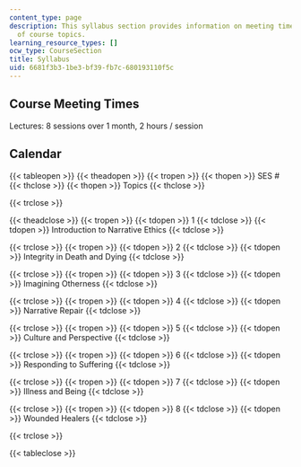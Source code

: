 ```yaml
---
content_type: page
description: This syllabus section provides information on meeting times and the schedule
  of course topics.
learning_resource_types: []
ocw_type: CourseSection
title: Syllabus
uid: 6681f3b3-1be3-bf39-fb7c-680193110f5c
---
```


Course Meeting Times
--------------------

Lectures: 8 sessions over 1 month, 2 hours / session

Calendar
--------

{{< tableopen >}}
{{< theadopen >}}
{{< tropen >}}
{{< thopen >}}
SES #
{{< thclose >}}
{{< thopen >}}
Topics
{{< thclose >}}

{{< trclose >}}

{{< theadclose >}}
{{< tropen >}}
{{< tdopen >}}
1
{{< tdclose >}}
{{< tdopen >}}
Introduction to Narrative Ethics
{{< tdclose >}}

{{< trclose >}}
{{< tropen >}}
{{< tdopen >}}
2
{{< tdclose >}}
{{< tdopen >}}
Integrity in Death and Dying
{{< tdclose >}}

{{< trclose >}}
{{< tropen >}}
{{< tdopen >}}
3
{{< tdclose >}}
{{< tdopen >}}
Imagining Otherness
{{< tdclose >}}

{{< trclose >}}
{{< tropen >}}
{{< tdopen >}}
4
{{< tdclose >}}
{{< tdopen >}}
Narrative Repair
{{< tdclose >}}

{{< trclose >}}
{{< tropen >}}
{{< tdopen >}}
5
{{< tdclose >}}
{{< tdopen >}}
Culture and Perspective
{{< tdclose >}}

{{< trclose >}}
{{< tropen >}}
{{< tdopen >}}
6
{{< tdclose >}}
{{< tdopen >}}
Responding to Suffering
{{< tdclose >}}

{{< trclose >}}
{{< tropen >}}
{{< tdopen >}}
7
{{< tdclose >}}
{{< tdopen >}}
Illness and Being
{{< tdclose >}}

{{< trclose >}}
{{< tropen >}}
{{< tdopen >}}
8
{{< tdclose >}}
{{< tdopen >}}
Wounded Healers
{{< tdclose >}}

{{< trclose >}}

{{< tableclose >}}